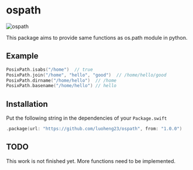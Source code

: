 # ospath
![ospath](https://github.com/luoheng23/ospath/workflows/Swift/badge.svg)

This package aims to provide same functions as os.path module in python.

## Example
```swift
PosixPath.isabs("/home")  // true
PosixPath.join("/home", "hello", "good")  // /home/hello/good
PosixPath.dirname("/home/hello")  // /home
PosixPath.basename("/home/hello") // hello
```

## Installation
Put the following string in the dependencies of your `Package.swift`
```swift
.package(url: "https://github.com/luoheng23/ospath", from: "1.0.0")
```

## TODO
This work is not finished yet. More functions need to be implemented.